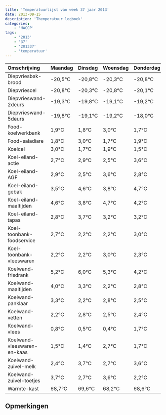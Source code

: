 ```yaml
---
title: 'Temperatuurlijst van week 37 jaar 2013'
date: 2013-09-15
description: 'Themperatuur logboek'
categories:
    - 'HACCP'
tags:
    - '2013'
    - '37'
    - '201337'
    - 'temperatuur'
---
```

|Omschrijving|Maandag|Dinsdag|Woensdag|Donderdag|Vrijdag|Zaterdag|Zondag|
|:---|:---|:---|:---|:---|:---|:---|:---|
|Diepvriesbak-brood|-20,5°C|-20,8°C|-20,3°C|-20,8°C|-20,1°C|-20,2°C|-19,0°C|
|Diepvriescel|-20,8°C|-20,3°C|-20,8°C|-20,1°C|-20,2°C|-19,0°C|-20,3°C|
|Diepvrieswand-2deurs|-19,3°C|-19,8°C|-19,1°C|-19,2°C|-18,0°C|-19,3°C|-19,1°C|
|Diepvrieswand-5deurs|-19,8°C|-19,1°C|-19,2°C|-18,0°C|-19,3°C|-19,1°C|-19,5°C|
|Food-koelwerkbank|1,9°C|1,8°C|3,0°C|1,7°C|1,9°C|1,5°C|2,6°C|
|Food-saladiare|1,8°C|3,0°C|1,7°C|1,9°C|1,5°C|2,6°C|1,8°C|
|Koelcel|3,0°C|1,7°C|1,9°C|1,5°C|2,6°C|1,8°C|2,7°C|
|Koel-eiland-actie|2,7°C|2,9°C|2,5°C|3,6°C|2,8°C|3,7°C|3,2°C|
|Koel-eiland-AGF|2,9°C|2,5°C|3,6°C|2,8°C|3,7°C|3,2°C|3,2°C|
|Koel-eiland-gebak|3,5°C|4,6°C|3,8°C|4,7°C|4,2°C|4,2°C|5,0°C|
|Koel-eiland-maaltijden|4,6°C|3,8°C|4,7°C|4,2°C|4,2°C|5,0°C|4,3°C|
|Koel-eiland-tapas|2,8°C|3,7°C|3,2°C|3,2°C|4,0°C|3,3°C|2,2°C|
|Koel-toonbank-foodservice|2,7°C|2,2°C|2,2°C|3,0°C|2,3°C|1,2°C|1,8°C|
|Koel-toonbank-vleeswaren|2,2°C|2,2°C|3,0°C|2,3°C|1,2°C|1,8°C|1,5°C|
|Koelwand-frisdrank|5,2°C|6,0°C|5,3°C|4,2°C|4,8°C|4,5°C|4,4°C|
|Koelwand-maaltijden|4,0°C|3,3°C|2,2°C|2,8°C|2,5°C|2,4°C|3,7°C|
|Koelwand-panklaar|3,3°C|2,2°C|2,8°C|2,5°C|2,4°C|3,7°C|2,7°C|
|Koelwand-vetten|2,2°C|2,8°C|2,5°C|2,4°C|3,7°C|2,7°C|3,6°C|
|Koelwand-vlees|0,8°C|0,5°C|0,4°C|1,7°C|0,7°C|1,6°C|0,2°C|
|Koelwand-vleeswaren-en-kaas|1,5°C|1,4°C|2,7°C|1,7°C|2,6°C|1,2°C|1,6°C|
|Koelwand-zuivel-melk|2,4°C|3,7°C|2,7°C|3,6°C|2,2°C|2,6°C|2,8°C|
|Koelwand-zuivel-toetjes|3,7°C|2,7°C|3,6°C|2,2°C|2,6°C|2,8°C|2,8°C|
|Warmte-kast|68,7°C|69,6°C|68,2°C|68,6°C|68,8°C|68,8°C|68,6°C|

## Opmerkingen


